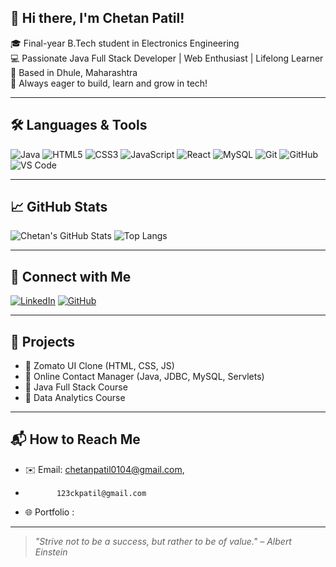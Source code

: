 ## 👋 Hi there, I'm Chetan Patil!

🎓 Final-year B.Tech student in Electronics Engineering  
💻 Passionate Java Full Stack Developer | Web Enthusiast | Lifelong Learner  
📍 Based in Dhule, Maharashtra  
🚀 Always eager to build, learn and grow in tech!

---

## 🛠️ Languages & Tools

![Java](https://img.shields.io/badge/Java-%23ED8B00.svg?style=for-the-badge&logo=java&logoColor=white)
![HTML5](https://img.shields.io/badge/HTML5-%23E34F26.svg?style=for-the-badge&logo=html5&logoColor=white)
![CSS3](https://img.shields.io/badge/CSS3-%231572B6.svg?style=for-the-badge&logo=css3&logoColor=white)
![JavaScript](https://img.shields.io/badge/JavaScript-%23F7DF1E.svg?style=for-the-badge&logo=javascript&logoColor=black)
![React](https://img.shields.io/badge/React-%2320232a.svg?style=for-the-badge&logo=react&logoColor=%2361DAFB)
![MySQL](https://img.shields.io/badge/MySQL-%2300f.svg?style=for-the-badge&logo=mysql&logoColor=white)
![Git](https://img.shields.io/badge/Git-%23F05033.svg?style=for-the-badge&logo=git&logoColor=white)
![GitHub](https://img.shields.io/badge/GitHub-%23121011.svg?style=for-the-badge&logo=github&logoColor=white)
![VS Code](https://img.shields.io/badge/VS%20Code-%23007ACC.svg?style=for-the-badge&logo=visual-studio-code&logoColor=white)

---

## 📈 GitHub Stats

![Chetan's GitHub Stats](https://github-readme-stats.vercel.app/api?username=Chetan13334&show_icons=true&theme=radical)
![Top Langs](https://github-readme-stats.vercel.app/api/top-langs/?username=Chetan13334&layout=compact&theme=radical)

---

## 🔗 Connect with Me

[![LinkedIn](https://img.shields.io/badge/LinkedIn-blue?style=for-the-badge&logo=linkedin&logoColor=white)](https://www.linkedin.com/in/your-linkedin-username/)
[![GitHub](https://img.shields.io/badge/GitHub-black?style=for-the-badge&logo=github&logoColor=white)](https://github.com/Chetan13334)

---

## 📌 Projects

- 🔹 Zomato UI Clone (HTML, CSS, JS)
- 🔹 Online Contact Manager (Java, JDBC, MySQL, Servlets)
- 🔹 Java Full Stack Course 
- 🔹 Data Analytics Course

---

## 📬 How to Reach Me

- ✉️ Email: chetanpatil0104@gmail.com,
-            123ckpatil@gmail.com
- 🌐 Portfolio : 

---

> *"Strive not to be a success, but rather to be of value." – Albert Einstein*

